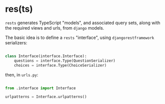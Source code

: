 # res(ts)

`rests` generates TypeScript "models", and associated query sets, along
 with the required views and urls, from `django` models.

The basic idea is to define a `rests` "interface", using
`djangorestframework` serializers:

```python

class Interface(interface.Interface):
    questions = interface.Type(QuestionSerializer)
    choices = interface.Type(ChoiceSerializer)

```

then, in `urls.py`:

```python

from .interface import Interface

urlpatterns = Interface.urlpatterns()

```

